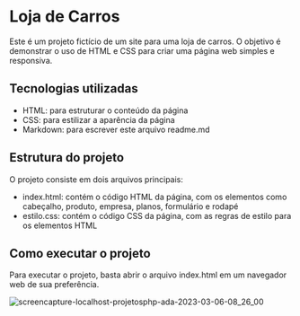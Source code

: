 # Loja de Carros

Este é um projeto fictício de um site para uma loja de carros. O objetivo é demonstrar o uso de HTML e CSS para criar uma página web simples e responsiva.

## Tecnologias utilizadas

- HTML: para estruturar o conteúdo da página
- CSS: para estilizar a aparência da página
- Markdown: para escrever este arquivo readme.md

## Estrutura do projeto

O projeto consiste em dois arquivos principais:

- index.html: contém o código HTML da página, com os elementos como cabeçalho, produto, empresa, planos, formulário e rodapé
- estilo.css: contém o código CSS da página, com as regras de estilo para os elementos HTML

## Como executar o projeto

Para executar o projeto, basta abrir o arquivo index.html em um navegador web de sua preferência.

![screencapture-localhost-projetosphp-ada-2023-03-06-08_26_00](https://user-images.githubusercontent.com/116971675/223097618-d8a8746b-cfde-4c79-ad22-1ff844d4a4f4.png)
